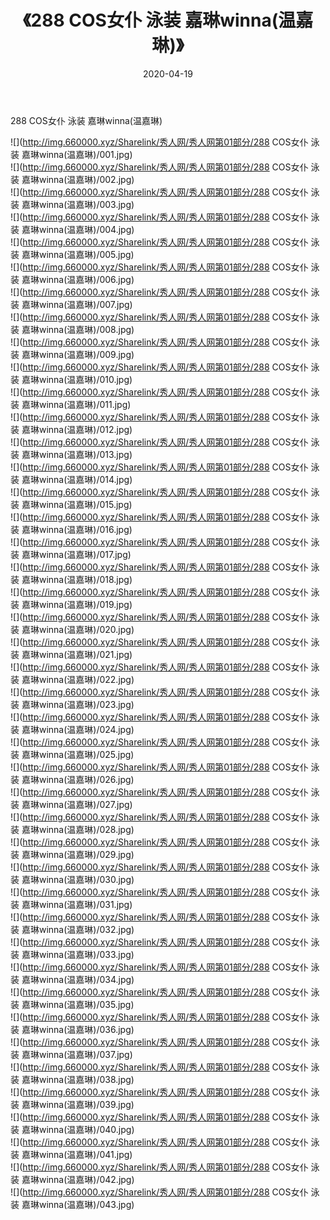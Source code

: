 ﻿---
layout: post
title:  《288 COS女仆 泳装 嘉琳winna(温嘉琳)》
date:   2020-04-19
img: http://img.660000.xyz/Sharelink/秀人网/秀人网第01部分/288 COS女仆 泳装 嘉琳winna(温嘉琳)/000.jpg
categories: [美女, 清纯, 唯美]
---

288 COS女仆 泳装 嘉琳winna(温嘉琳)

  ![](http://img.660000.xyz/Sharelink/秀人网/秀人网第01部分/288 COS女仆 泳装 嘉琳winna(温嘉琳)/001.jpg) <br> ![](http://img.660000.xyz/Sharelink/秀人网/秀人网第01部分/288 COS女仆 泳装 嘉琳winna(温嘉琳)/002.jpg) <br> ![](http://img.660000.xyz/Sharelink/秀人网/秀人网第01部分/288 COS女仆 泳装 嘉琳winna(温嘉琳)/003.jpg) <br> ![](http://img.660000.xyz/Sharelink/秀人网/秀人网第01部分/288 COS女仆 泳装 嘉琳winna(温嘉琳)/004.jpg) <br> ![](http://img.660000.xyz/Sharelink/秀人网/秀人网第01部分/288 COS女仆 泳装 嘉琳winna(温嘉琳)/005.jpg) <br> ![](http://img.660000.xyz/Sharelink/秀人网/秀人网第01部分/288 COS女仆 泳装 嘉琳winna(温嘉琳)/006.jpg) <br> ![](http://img.660000.xyz/Sharelink/秀人网/秀人网第01部分/288 COS女仆 泳装 嘉琳winna(温嘉琳)/007.jpg) <br> ![](http://img.660000.xyz/Sharelink/秀人网/秀人网第01部分/288 COS女仆 泳装 嘉琳winna(温嘉琳)/008.jpg) <br> ![](http://img.660000.xyz/Sharelink/秀人网/秀人网第01部分/288 COS女仆 泳装 嘉琳winna(温嘉琳)/009.jpg) <br> ![](http://img.660000.xyz/Sharelink/秀人网/秀人网第01部分/288 COS女仆 泳装 嘉琳winna(温嘉琳)/010.jpg) <br> ![](http://img.660000.xyz/Sharelink/秀人网/秀人网第01部分/288 COS女仆 泳装 嘉琳winna(温嘉琳)/011.jpg) <br> ![](http://img.660000.xyz/Sharelink/秀人网/秀人网第01部分/288 COS女仆 泳装 嘉琳winna(温嘉琳)/012.jpg) <br> ![](http://img.660000.xyz/Sharelink/秀人网/秀人网第01部分/288 COS女仆 泳装 嘉琳winna(温嘉琳)/013.jpg) <br> ![](http://img.660000.xyz/Sharelink/秀人网/秀人网第01部分/288 COS女仆 泳装 嘉琳winna(温嘉琳)/014.jpg) <br> ![](http://img.660000.xyz/Sharelink/秀人网/秀人网第01部分/288 COS女仆 泳装 嘉琳winna(温嘉琳)/015.jpg) <br> ![](http://img.660000.xyz/Sharelink/秀人网/秀人网第01部分/288 COS女仆 泳装 嘉琳winna(温嘉琳)/016.jpg) <br> ![](http://img.660000.xyz/Sharelink/秀人网/秀人网第01部分/288 COS女仆 泳装 嘉琳winna(温嘉琳)/017.jpg) <br> ![](http://img.660000.xyz/Sharelink/秀人网/秀人网第01部分/288 COS女仆 泳装 嘉琳winna(温嘉琳)/018.jpg) <br> ![](http://img.660000.xyz/Sharelink/秀人网/秀人网第01部分/288 COS女仆 泳装 嘉琳winna(温嘉琳)/019.jpg) <br> ![](http://img.660000.xyz/Sharelink/秀人网/秀人网第01部分/288 COS女仆 泳装 嘉琳winna(温嘉琳)/020.jpg) <br> ![](http://img.660000.xyz/Sharelink/秀人网/秀人网第01部分/288 COS女仆 泳装 嘉琳winna(温嘉琳)/021.jpg) <br> ![](http://img.660000.xyz/Sharelink/秀人网/秀人网第01部分/288 COS女仆 泳装 嘉琳winna(温嘉琳)/022.jpg) <br> ![](http://img.660000.xyz/Sharelink/秀人网/秀人网第01部分/288 COS女仆 泳装 嘉琳winna(温嘉琳)/023.jpg) <br> ![](http://img.660000.xyz/Sharelink/秀人网/秀人网第01部分/288 COS女仆 泳装 嘉琳winna(温嘉琳)/024.jpg) <br> ![](http://img.660000.xyz/Sharelink/秀人网/秀人网第01部分/288 COS女仆 泳装 嘉琳winna(温嘉琳)/025.jpg) <br> ![](http://img.660000.xyz/Sharelink/秀人网/秀人网第01部分/288 COS女仆 泳装 嘉琳winna(温嘉琳)/026.jpg) <br> ![](http://img.660000.xyz/Sharelink/秀人网/秀人网第01部分/288 COS女仆 泳装 嘉琳winna(温嘉琳)/027.jpg) <br> ![](http://img.660000.xyz/Sharelink/秀人网/秀人网第01部分/288 COS女仆 泳装 嘉琳winna(温嘉琳)/028.jpg) <br> ![](http://img.660000.xyz/Sharelink/秀人网/秀人网第01部分/288 COS女仆 泳装 嘉琳winna(温嘉琳)/029.jpg) <br> ![](http://img.660000.xyz/Sharelink/秀人网/秀人网第01部分/288 COS女仆 泳装 嘉琳winna(温嘉琳)/030.jpg) <br> ![](http://img.660000.xyz/Sharelink/秀人网/秀人网第01部分/288 COS女仆 泳装 嘉琳winna(温嘉琳)/031.jpg) <br> ![](http://img.660000.xyz/Sharelink/秀人网/秀人网第01部分/288 COS女仆 泳装 嘉琳winna(温嘉琳)/032.jpg) <br> ![](http://img.660000.xyz/Sharelink/秀人网/秀人网第01部分/288 COS女仆 泳装 嘉琳winna(温嘉琳)/033.jpg) <br> ![](http://img.660000.xyz/Sharelink/秀人网/秀人网第01部分/288 COS女仆 泳装 嘉琳winna(温嘉琳)/034.jpg) <br> ![](http://img.660000.xyz/Sharelink/秀人网/秀人网第01部分/288 COS女仆 泳装 嘉琳winna(温嘉琳)/035.jpg) <br> ![](http://img.660000.xyz/Sharelink/秀人网/秀人网第01部分/288 COS女仆 泳装 嘉琳winna(温嘉琳)/036.jpg) <br> ![](http://img.660000.xyz/Sharelink/秀人网/秀人网第01部分/288 COS女仆 泳装 嘉琳winna(温嘉琳)/037.jpg) <br> ![](http://img.660000.xyz/Sharelink/秀人网/秀人网第01部分/288 COS女仆 泳装 嘉琳winna(温嘉琳)/038.jpg) <br> ![](http://img.660000.xyz/Sharelink/秀人网/秀人网第01部分/288 COS女仆 泳装 嘉琳winna(温嘉琳)/039.jpg) <br> ![](http://img.660000.xyz/Sharelink/秀人网/秀人网第01部分/288 COS女仆 泳装 嘉琳winna(温嘉琳)/040.jpg) <br> ![](http://img.660000.xyz/Sharelink/秀人网/秀人网第01部分/288 COS女仆 泳装 嘉琳winna(温嘉琳)/041.jpg) <br> ![](http://img.660000.xyz/Sharelink/秀人网/秀人网第01部分/288 COS女仆 泳装 嘉琳winna(温嘉琳)/042.jpg) <br> ![](http://img.660000.xyz/Sharelink/秀人网/秀人网第01部分/288 COS女仆 泳装 嘉琳winna(温嘉琳)/043.jpg) <br>
